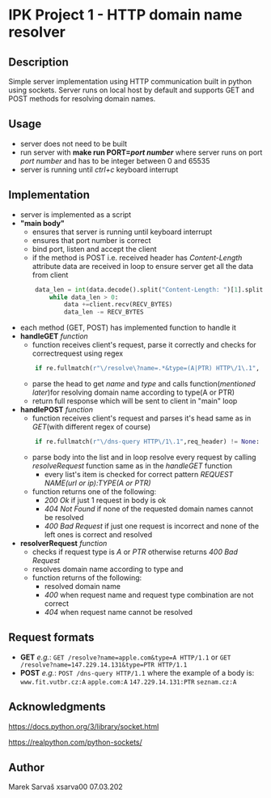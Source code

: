 # IPK Project 1 - HTTP domain name resolver

## Description
Simple server implementation using HTTP communication built in python using sockets. Server runs on local host by default and supports GET and POST methods for resolving domain names. 

## Usage
- server does not need to be built
- run server with **make run PORT=_port number_** where server runs on port *port number* and has to be integer between 0 and 65535
- server is running until _ctrl+c_ keyboard interrupt

## Implementation
* server is implemented as a script
* **"main body"** 
    * ensures that server is running until keyboard interrupt
    * ensures that port number is correct
    * bind port, listen and accept the client
    * if the method is POST i.e. received header has _Content-Length_ attribute
    data are received in loop to ensure server get all the data from client
    ```python
        data_len = int(data.decode().split("Content-Length: ")[1].split("\n")[0])
            while data_len > 0:
                data +=client.recv(RECV_BYTES)
                data_len -= RECV_BYTES 
    ``` 
* each method (GET, POST) has implemented function to handle it
* **handleGET** *function*
    * function receives client's request, parse it correctly and checks for correctrequest using regex
    ```python
        if re.fullmatch(r"\/resolve\?name=.*&type=(A|PTR) HTTP\/1\.1", request_head)!= None: 
    ```
    * parse the head to get *name* and *type* and calls function(*mentioned later*)for resolving domain name according to type(A or PTR)
    * return full response which will be sent to client in "main" loop
* **handlePOST** *function*
    * function receives client's request and parses it's head same as in *GET*(with different regex of course)
    ```python 
        if re.fullmatch(r"\/dns-query HTTP\/1\.1",req_header) != None: 
    ```
    * parse body into the list and in loop resolve every request by calling *resolveRequest* function same as in the *handleGET* function
        * every list's item is checked for correct pattern *REQUEST NAME(url or ip):TYPE(A or PTR)*
    * function returns one of the following: 
        * *200 Ok* if just 1 request in body is ok 
        * *404 Not Found* if none of the requested domain names cannot be resolved
        * *400 Bad Request* if just one request is incorrect and none of the left ones is correct and resolved
* **resolverRequest** *function*
    * checks if request type is *A* or *PTR* otherwise returns *400 Bad Request*
    * resolves domain name according to type and 
    * function returns of the following:
        * resolved domain name 
        * *400* when request name and request type combination are not correct
        * *404* when request name cannot be resolved

## Request formats
* **GET** *e.g.*:
`GET /resolve?name=apple.com&type=A HTTP/1.1`
or
`GET /resolve?name=147.229.14.131&type=PTR HTTP/1.1`
* **POST** *e.g.*:
`POST /dns-query HTTP/1.1`
where the example of a body is:
`www.fit.vutbr.cz:A`
`apple.com:A`
`147.229.14.131:PTR`
`seznam.cz:A`
## Acknowledgments
https://docs.python.org/3/library/socket.html

https://realpython.com/python-sockets/

## Author
Marek Sarvaš
xsarva00
07.03.202